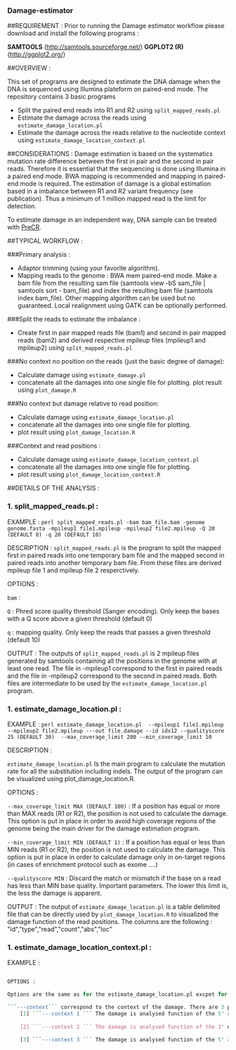 ### Damage-estimator

##REQUIREMENT : 
Prior to running the Damage estimator workflow please download and install the following programs :

**SAMTOOLS** (http://samtools.sourceforge.net/)
**GGPLOT2 (R)** (http://ggplot2.org/)

##OVERVIEW :

This set of programs are designed to estimate the DNA damage when the DNA is sequenced using Illumina plateform on paired-end mode. 
The repository contains 3 basic programs

- Split the paired end reads into R1 and R2 using ```split_mapped_reads.pl```
- Estimate the damage across the reads using ```estimate_damage_location.pl```
- Estimate the damage across the reads relative to the nucleotide context using ```estimate_damage_location_context.pl```
 
##CONSIDERATIONS :
Damage estimation is based on the systematics mutation rate difference between the first in pair and the second in pair reads. Therefore it is essential that the sequencing is done using Illumina in a paired end mode. BWA mapping is recommended and mapping in paired-end mode is required. The estimation of damage is a global estimation based in a imbalance between R1 and R2 variant frequency (see publication). Thus a minimum of 1 million mapped read is the limit for detection. 

To estimate damage in an independent way, DNA sample can be treated with [PreCR][PreCR]. 
 
 [PreCR]: https://www.neb.com/products/m0309-precr-repair-mix 

##TYPICAL WORKFLOW :

###Primary analysis : 
- Adaptor trimming (using your favorite algorithm).
- Mapping reads to the genome : BWA mem paired-end mode. Make a bam file from the resulting sam file (samtools view -bS sam_file | samtools sort - bam_file) and index the resulting bam file (samtools index bam_file). Other mapping algorithm can be used but no guaranteed. Local realignment using GATK can be optionally performed.  

###Split the reads to estimate the imbalance :

- Create first in pair mapped reads file (bam1) and second in pair mapped reads (bam2) and derived respective mpileup files (mpileup1 and mpileup2) using ```split_mapped_reads.pl```

###No context no position on the reads (just the basic degree of damage):

- Calculate damage using ```estimate_damage.pl```
- concatenate all the damages into one single file for plotting.
plot result using ```plot_damage.R```

###No context but damage relative to read position: 

- Calculate damage using ```estimate_damage_location.pl```
- concatenate all the damages into one single file for plotting. 
- plot result using ```plot_damage_location.R```

###Context and read positions : 

- Calculate damage using ```estimate_damage_location_context.pl```
- concatenate all the damages into one single file for plotting. 
- plot result using ```plot_damage_location_context.R```


##DETAILS OF THE ANALYSIS :

### 1. split_mapped_reads.pl :

EXAMPLE :
```perl split_mapped_reads.pl -bam bam_file.bam -genome genome.fasta -mpileup1 file1.mpileup -mpileup2 file2.mpileup -Q 20 (DEFAULT 0) -q 20 (DEFAULT 10)```

DESCRIPTION :
```split_mapped_reads.pl``` is the program to split the mapped first in paired reads into one temporary bam file and the mapped second in paired reads into another temporary bam file. From these files are derived mpileup file 1 and mpileup file 2 resperctively. 

OPTIONS :

```bam``` :

```Q``` : Phred score quality threshold (Sanger encoding). Only keep the bases with a Q score above a given threshold (default 0)

```q``` : mapping quality. Only keep the reads that passes a given threshold (default 10) 

OUTPUT :
The outputs of ```split_mapped_reads.pl``` is 2 mpileup files generated by samtools containing all the positions in the genome with at least one read. The file in -mpileup1 correspond to the first in paired reads and the file in -mpileup2 correspond to the second in paired reads. Both files are intermediate to be used by the ```estimate_damage_location.pl``` program.


### 1. estimate_damage_location.pl :

EXAMPLE :
```perl estimate_damage_location.pl  --mpileup1 file1.mpileup --mpileup2 file2.mpileup ---out file.damage --id idx12 --qualityscore 25 (DEFAULT 30)  --max_coverage_limit 200 --min_coverage_limit 10 ```

DESCRIPTION :

```estimate_damage_location.pl``` Is the main program to calculate the mutation rate for all the substitution including indels. The output of the program can be visualized using plot_damage_location.R. 

OPTIONS :

```--max_coverage_limit MAX (DEFAULT 100)``` : If a position has equal or more than MAX reads (R1 or R2), the position is not used to calculate the damage. This option is put in place in order to avoid high coverage regions of the genome being the main driver for the damage estimation program.

```--min_coverage_limit MIN (DEFAULT 1)``` : If a position has equal or less than MIN reads (R1 or R2), the position is not used to calculate the damage. This option is put in place in order to calculate damage only in on-target regions (in cases of enrichment protocol such as exome ....)

```--qualityscore MIN``` : Discard the match or mismatch if the base on a read has less than MIN base quality. Important parameters. The lower this limit is, the less the damage is apparent. 

OUTPUT :
The output of ```estimate_damage_location.pl``` is a table delimited file that can be directly used by ```plot_damage_location.R``` to visualized the damage function of the read positions. The columns are the following :
"id","type","read","count","abs","loc"

### 1. estimate_damage_location_context.pl :

EXAMPLE :
```perl estimate_damage_location_context.pl  --mpileup1 file1.mpileup --mpileup2 file2.mpileup ---out file.damage --id idx12 --qualityscore 25 (DEFAULT 30)  --max_coverage_limit 200 --min_coverage_limit 10 --context 1

OPTIONS :

Options are the same as for the estimate_damage_location.pl excpet for ```---context```

```---context``` correspond to the context of the damage. There are 3 possibilities : 
	[1] ```---context 1 ``` The damage is analysed function of the 5' nucleotide (C_[base], G_[base], T_[base] and A_[base])
    
    [2] ```---context 2 ``` The damage is analysed function of the 3' nucleotide ([base]_C, [base]_G, [base]_T and [base]_A)
    
    [3] ```---context 3 ``` The damage is analysed function of the 5' and 3' nucleotides (C_[base]_T, C_[base]_C, C_[base]_G, C_[base]_A, G_[base]_T ....)
    